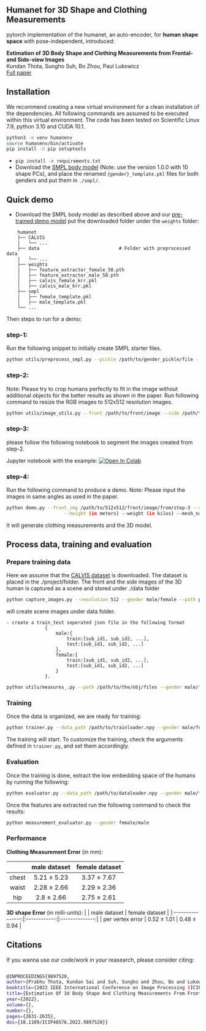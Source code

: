 
## Humanet for 3D Shape and Clothing Measurements


pytorch implementation of the humanet, an auto-encoder, for **human shape space** with pose-independent, introduced:

**Estimation of 3D Body Shape and Clothing Measurements from Frontal- and Side-view Images** <br>
Kundan Thota, Sungho Suh, Bo Zhou, Paul Lukowicz<br>
[Full paper](https://arxiv.org/pdf/2205.14347.pdf)

## Installation

We recommend creating a new virtual environment for a clean installation of the dependencies. All following commands are assumed to be executed within this virtual environment. The code has been tested on Scientific Linux 7.9, python 3.10 and CUDA 10.1.

```bash
python3 -m venv humanenv
source humanenv/bin/activate
pip install -U pip setuptools
```

- `pip install -r requirements.txt`
- Download the [SMPL body model](https://smpl.is.tue.mpg.de/) (Note: use the version 1.0.0 with 10 shape PCs), and place the renamed `{gender}_template.pkl` files for both genders and put them in `./smpl/`.
## Quick demo 

- Download the SMPL body model as described above and our [pre-trained demo model](https://drive.google.com/file/d/1BRjwWPn085pAsKRTYa2EyBQQ3SjaiU6U/view?usp=sharing) put the downloaded folder under the `weights` folder:

```
    humanet
    ├── CALVIS
    |   └── ...
    ├── data                             # Folder with preprocessed data
    |   └── ...
    ├── weights
    |   ├── feature_extractor_female_50.pth                
    │   ├── feature_extractor_male_50.pth  
    |   ├── calvis_female_krr.pkl                
    │   ├── calvis_male_krr.pkl  
    ├── smpl
    |   ├── female_template.pkl                  
    │   ├── male_template.pkl               
    └── ...
```

Then steps to run for a demo:

### step-1: 

Run the following snippet to initially create SMPL starter files.

```bash
python utils/preprocess_smpl.py --pickle /path/to/gender_pickle/file --gender male/female
```
### step-2: 

Note: Please try to crop humans perfectly to fit in the image without additional objects for the better results as shown in the paper. Run following command to resize the RGB images to 512x512 resolution images.

```bash
python utils/image_utils.py --front /path/to/front/image --side /path/to/side/image
```
### step-3:

please follow the following notebook to segment the images created from step-2.

Jupyter notebook with the example: [![Open In Colab](https://colab.research.google.com/assets/colab-badge.svg)](https://colab.research.google.com/drive/1ZHQ3beJP-7Pbq4I5Jsc8Co2dIkK31ALi?usp=sharing)

### step-4:

Run the following command to produce a demo. Note: Please input the images in same angles as used in the paper.

```bash
python demo.py --front_img /path/to/512x512/front/image/from/step-3 --side_img /path/to/512x512/side/image/from/step-3  --gender male/female \
                     --height (in meters) --weight (in kilos) --mesh_name /name/for/the/model.obj  
```

It will generate clothing measurements and the 3D model.

## Process data, training and evaluation
### Prepare training data
Here we assume that the [CALVIS dataset](https://github.com/neoglez/calvis) is downloaded. The dataset is placed in the ./project/folder. The front and the side images of the 3D human is captured as a scene and stored under ./data folder
```bash
python capture_images.py --resolution 512 --gender male/female --path path/to/.obj files/in/CALVIS/folder
```
will create scene images under data folder.

    - create a train_test seperated json file in the following format
                  {
                      male:{
                          train:[sub_id1, sub_id2, ...],
                          test:[sub_id1, sub_id2, ...]
                      },
                      female:{
                          train:[sub_id1, sub_id2, ...],
                          test:[sub_id1, sub_id2, ...]
                      }
                  }.
    
```bash
python utils/measures_.py --path /path/to/the/obj/files --gender male/female.
```

### Training

Once the data is organized, we are ready for training:

```bash
python trainer.py --data_path /path/to/trainloader.npy --gender male/female --loss bce
```
 
The training will start. To customize the training, check the arguments defined in `trainer.py`, and set them accordingly.


### Evaluation

Once the training is done, extract the low embedding space of the humans by running the following:

```bash
python evaluator.py --data_path /path/to/dataloader.npy --gender male/female --mode features 
```

Once the features are extracted run the following command to check the results:

```bash
python measurement_evaluator.py --gender female/male
```

### Performance

**Clothing Measurement Error** (in mm):

|       | male dataset | female dataset |
|:-----:|:------------:|:--------------:|
| chest |  5.21 ± 5.23 |   3.37 ± 7.67  |
| waist |  2.28 ± 2.66 |   2.29 ± 2.36  |
|  hip  |  2.8 ± 2.66  |   2.75 ± 2.61  |

**3D shape Error** (in milli-units):
|                  | male dataset | female dataset |
|:----------------:|:------------:|:--------------:|
| per vertex error |  0.52 ± 1.01 |   0.48 ± 0.94  | 

## Citations

If you wanna use our code/work in your reasearch, please consider citing:

```bash

@INPROCEEDINGS{9897520,  
author={Prabhu Thota, Kundan Sai and Suh, Sungho and Zhou, Bo and Lukowicz, Paul},  
booktitle={2022 IEEE International Conference on Image Processing (ICIP)},   
title={Estimation Of 3d Body Shape And Clothing Measurements From Frontal-And Side-View Images},   
year={2022},  
volume={},  
number={},  
pages={2631-2635},  
doi={10.1109/ICIP46576.2022.9897520}}

```
